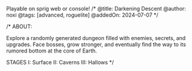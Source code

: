 Playable on sprig web or console!
/*
@title: Darkening Descent
@author: noxi
@tags: [advanced, roguelite]
@addedOn: 2024-07-07
*/

/* ABOUT:

Explore a randomly generated dungeon filled with enemies, secrets, and upgrades. Face bosses, grow stronger, and eventually find the way to its rumored bottom at the core of Earth.

STAGES
I: Surface
II: Caverns
III: Hallows
*/
